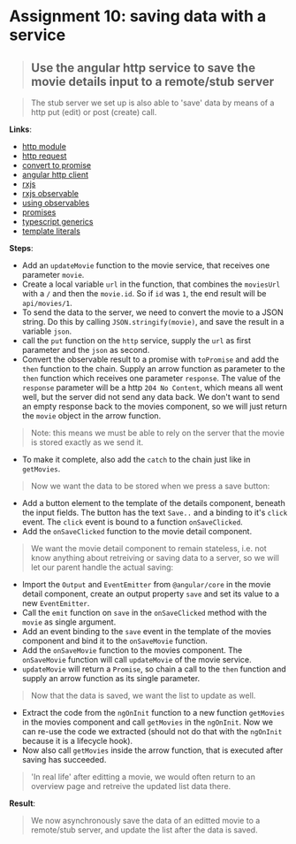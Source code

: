 Assignment 10: saving data with a service
==============================================

> ## Use the angular http service to save the movie details input to a remote/stub server

> The stub server we set up is also able to 'save' data by means of a http put (edit) or post (create) call.

**Links**:
- [http module](https://angular-2-training-book.rangle.io/handout/http/)
- [http request](https://angular-2-training-book.rangle.io/handout/http/making_requests.html)
- [convert to promise](https://angular-2-training-book.rangle.io/handout/http/requests_as_promises.html)
- [angular http client](https://angular.io/docs/ts/latest/guide/server-communication.html)
- [rxjs](http://reactivex.io/rxjs/manual/overview.html#introduction)
- [rxjs observable](http://reactivex.io/documentation/observable.html)
- [using observables](https://angular-2-training-book.rangle.io/handout/observables/using_observables.html)
- [promises](https://developer.mozilla.org/en/docs/Web/JavaScript/Reference/Global_Objects/Promise)
- [typescript generics](https://www.typescriptlang.org/docs/handbook/generics.html)
- [template literals](https://developers.google.com/web/updates/2015/01/ES6-Template-Strings)

**Steps**:
- Add an `updateMovie` function to the movie service, that receives one parameter `movie`.
- Create a local variable `url` in the function, that combines the `moviesUrl` with a `/` and then the `movie.id`. So if `id` was `1`, the end result will be `api/movies/1`.
- To send the data to the server, we need to convert the movie to a JSON string. Do this by calling `JSON.stringify(movie)`, and save the result in a variable `json`.
- call the `put` function on the `http` service, supply the `url` as first parameter and the `json` as second.
- Convert the observable result to a promise with `toPromise` and add the `then` function to the chain. Supply an arrow function as parameter to the `then` function which receives one parameter `response`. The value of the `response` parameter will be a http `204 No Content`, which means all went well, but the server did not send any data back. We don't want to send an empty response back to the movies component, so we will just return the `movie` object in the arrow function.
> Note: this means we must be able to rely on the server that the movie is stored exactly as we send it.
- To make it complete, also add the `catch` to the chain just like in `getMovies`.

> Now we want the data to be stored when we press a save button:
- Add a button element to the template of the details component, beneath the input fields. The button has the text `Save..` and a binding to it's `click` event. The `click` event is bound to a function `onSaveClicked`.
- Add the `onSaveClicked` function to the movie detail component.
> We want the movie detail component to remain stateless, i.e. not know anything about retreiving or saving data to a server, so we will let our parent handle the actual saving:
- Import the `Output` and `EventEmitter` from `@angular/core` in the movie detail component, create an output property `save` and set its value to a new `EventEmitter`.
- Call the `emit` function on `save` in the `onSaveClicked` method with the `movie` as single argument.
- Add an event binding to the `save` event in the template of the movies component and bind it to the `onSaveMovie` function.
 - Add the `onSaveMovie` function to the movies component. The `onSaveMovie` function will call `updateMovie` of the movie service.
 - `updateMovie` will return a `Promise`, so chain a call to the `then` function and supply an arrow function as its single parameter.
 > Now that the data is saved, we want the list to update as well.
 - Extract the code from the `ngOnInit` function to a new function `getMovies` in the movies component and call `getMovies` in the `ngOnInit`. Now we can re-use the code we extracted (should not do that with the `ngOnInit` because it is a lifecycle hook). 
- Now also call `getMovies` inside the arrow function, that is executed after saving has succeeded.
 > 'In real life' after editting a movie, we would often return to an overview page and retreive the updated list data there.

**Result**:
> We now asynchronously save the data of an editted movie to a remote/stub server, and update the list after the data is saved.